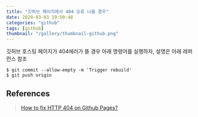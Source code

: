 ```yaml
---
title: "깃허브 페이지에서 404 오류 나올 경우"
date: 2020-03-03 19:50:48
categories: "github"
tags: [github]
thumbnail: "/gallery/thumbnail-github.png"
---
```


깃허브 호스팅 페이지가 404에러가 뜰 경우 아래 명령어를 실행하자, 설명은 아래 레퍼런스 참조

<!-- more -->

```
$ git commit --allow-empty -m 'Trigger rebuild'
$ git push origin
```

## References
> [How to fix HTTP 404 on Github Pages?](https://stackoverflow.com/questions/11577147/how-to-fix-http-404-on-github-pages/45907768#45907768)
